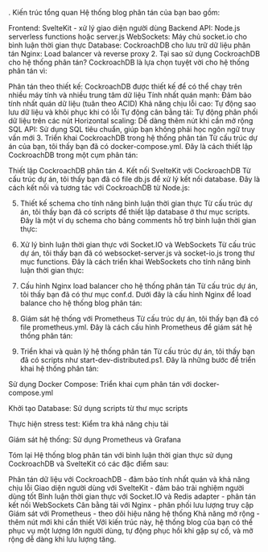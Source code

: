 . Kiến trúc tổng quan
Hệ thống blog phân tán của bạn bao gồm:

Frontend: SvelteKit - xử lý giao diện người dùng
Backend API: Node.js serverless functions hoặc server.js
WebSockets: Máy chủ socket.io cho bình luận thời gian thực
Database: CockroachDB cho lưu trữ dữ liệu phân tán
Nginx: Load balancer và reverse proxy
2. Tại sao sử dụng CockroachDB cho hệ thống phân tán?
CockroachDB là lựa chọn tuyệt vời cho hệ thống phân tán vì:

Phân tán theo thiết kế: CockroachDB được thiết kế để có thể chạy trên nhiều máy tính và nhiều trung tâm dữ liệu
Tính nhất quán mạnh: Đảm bảo tính nhất quán dữ liệu (tuân theo ACID)
Khả năng chịu lỗi cao: Tự động sao lưu dữ liệu và khôi phục khi có lỗi
Tự động cân bằng tải: Tự động phân phối dữ liệu trên các nút
Horizontal scaling: Dễ dàng thêm nút khi cần mở rộng
SQL API: Sử dụng SQL tiêu chuẩn, giúp bạn không phải học ngôn ngữ truy vấn mới
3. Triển khai CockroachDB trong hệ thống phân tán
Từ cấu trúc dự án của bạn, tôi thấy bạn đã có docker-compose.yml. Đây là cách thiết lập CockroachDB trong một cụm phân tán:

Thiết lập CockroachDB phân tán
4. Kết nối SvelteKit với CockroachDB
Từ cấu trúc dự án, tôi thấy bạn đã có file db.js để xử lý kết nối database. Đây là cách kết nối và tương tác với CockroachDB từ Node.js:

5. Thiết kế schema cho tính năng bình luận thời gian thực
Từ cấu trúc dự án, tôi thấy bạn đã có scripts để thiết lập database ở thư mục scripts. Đây là một ví dụ schema cho bảng comments hỗ trợ bình luận thời gian thực:

6. Xử lý bình luận thời gian thực với Socket.IO và WebSockets
Từ cấu trúc dự án, tôi thấy bạn đã có websocket-server.js và socket-io.js trong thư mục functions. Đây là cách triển khai WebSockets cho tính năng bình luận thời gian thực:

7. Cấu hình Nginx load balancer cho hệ thống phân tán
Từ cấu trúc dự án, tôi thấy bạn đã có thư mục conf.d. Dưới đây là cấu hình Nginx để load balance cho hệ thống blog phân tán:

8. Giám sát hệ thống với Prometheus
Từ cấu trúc dự án, tôi thấy bạn đã có file prometheus.yml. Đây là cách cấu hình Prometheus để giám sát hệ thống phân tán:

9. Triển khai và quản lý hệ thống phân tán
Từ cấu trúc dự án, tôi thấy bạn đã có scripts như start-dev-distributed.ps1. Đây là những bước để triển khai hệ thống phân tán:

Sử dụng Docker Compose: Triển khai cụm phân tán với docker-compose.yml

Khởi tạo Database: Sử dụng scripts từ thư mục scripts

Thực hiện stress test: Kiểm tra khả năng chịu tải

Giám sát hệ thống: Sử dụng Prometheus và Grafana

Tóm lại
Hệ thống blog phân tán với bình luận thời gian thực sử dụng CockroachDB và SvelteKit có các đặc điểm sau:

Phân tán dữ liệu với CockroachDB - đảm bảo tính nhất quán và khả năng chịu lỗi
Giao diện người dùng với SvelteKit - đảm bảo trải nghiệm người dùng tốt
Bình luận thời gian thực với Socket.IO và Redis adapter - phân tán kết nối WebSockets
Cân bằng tải với Nginx - phân phối lưu lượng truy cập
Giám sát với Prometheus - theo dõi hiệu năng hệ thống
Khả năng mở rộng - thêm nút mới khi cần thiết
Với kiến trúc này, hệ thống blog của bạn có thể phục vụ một lượng lớn người dùng, tự động phục hồi khi gặp sự cố, và mở rộng dễ dàng khi lưu lượng tăng.